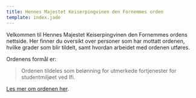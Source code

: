 ```yaml
---
title: Hennes Majestet Keiserpingvinen den Fornemmes orden
template: index.jade
---
```


Velkommen til Hennes Majestet Keiserpingvinen den Fornemmes ordens nettside. Her finner du oversikt over personer som har mottatt ordenen, hvilke grader som blir tildelt, samt hvordan arbeidet med ordenen utføres.

Ordenens formål er:

> Ordenen tildeles som belønning for utmerkede fortjenester for studentmiljøet ved Ifi.

[Les mer om ordenen her](/about).